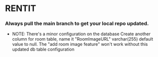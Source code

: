 # RENTIT

### Always pull the main branch to get your local repo updated.

- NOTE: There's a minor configuration on the database
  Create another column for room table, name it "RoomImageURL" varchar(255) default value to null. The "add room image feature" won't work without this updated db table configuration
